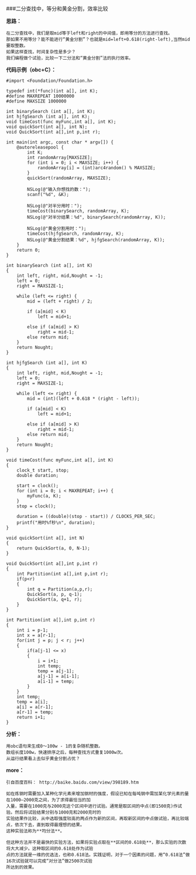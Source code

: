 ###二分查找中，等分和黄金分割，效率比较

**思路：**

    在二分查找中，我们是取mid等于left和right的中间值，即用等分的方法进行查找。
    那如果不用等分？能不能进行“黄金分割”？也就是mid=left+0.618(right-left),当然mid要取整数。
    如果这样查找，时间复杂性是多少？
    我们编程做个试验，比较一下二分法和“黄金分割”法的执行效率。


**代码示例（obc+C）：**

    #import <Foundation/Foundation.h>
     
    typedef int(*func)(int a[], int K);
    #define MAXREPEAT 10000000
    #define MAXSIZE 1000000
     
    int binarySearch (int a[], int K);
    int hjfgSearch (int a[], int K);
    void timeCost(func myFunc,int a[], int K);
    void quickSort(int a[], int N);
    void QuickSort(int a[],int p,int r);
     
    int main(int argc, const char * argv[]) {
        @autoreleasepool {
            int K;
            int randomArray[MAXSIZE];
            for (int i = 0; i < MAXSIZE; i++) {
                randomArray[i] = (int)arc4random() % MAXSIZE;
            }
            quickSort(randomArray, MAXSIZE);
             
            NSLog(@"输入你想找的数：");
            scanf("%d", &K);
             
            NSLog(@"对半分用时：");
            timeCost(binarySearch, randomArray, K);
            NSLog(@"对半分结果：%d", binarySearch(randomArray, K));
             
            NSLog(@"黄金分割用时：");
            timeCost(hjfgSearch, randomArray, K);
            NSLog(@"黄金分割结果：%d", hjfgSearch(randomArray, K));
        }
        return 0;
    }
     
    int binarySearch (int a[], int K)
    {
        int left, right, mid,Nought = -1;
        left = 0;
        right = MAXSIZE-1;
         
        while (left <= right) {
            mid = (left + right) / 2;
             
            if (a[mid] < K)
                left = mid+1;
             
            else if (a[mid] > K)
                right = mid-1;
            else return mid;
        }
        return Nought;
    }
     
    int hjfgSearch (int a[], int K)
    {
        int left, right, mid,Nought = -1;
        left = 0;
        right = MAXSIZE-1;
         
        while (left <= right) {
            mid = (int)(left + 0.618 * (right - left));
             
            if (a[mid] < K)
                left = mid+1;
             
            else if (a[mid] > K)
                right = mid-1;
            else return mid;
        }
        return Nought;
    }
     
    void timeCost(func myFunc,int a[], int K)
    {
        clock_t start, stop;
        double duration;
         
        start = clock();
        for (int i = 0; i < MAXREPEAT; i++) {
            myFunc(a, K);
        }
        stop = clock();
         
        duration = ((double)(stop - start)) / CLOCKS_PER_SEC;
        printf("用时%f秒\n", duration);
    }
     
    void quickSort(int a[], int N)
    {
        return QuickSort(a, 0, N-1);
    }
     
    void QuickSort(int a[],int p,int r)
    {
        int Partition(int a[],int p,int r);
        if(p<r)
        {
            int q = Partition(a,p,r);
            QuickSort(a, p, q-1);
            QuickSort(a, q+1, r);
        }
    }
     
    int Partition(int a[],int p,int r)
    {
        int i = p-1;
        int x = a[r-1];
        for(int j = p; j < r; j++)
        {
            if(a[j-1] <= x)
            {
                i = i+1;
                int temp;
                temp = a[j-1];
                a[j-1] = a[i-1];
                a[i-1] = temp;
            }
        }
        int temp;
        temp = a[i];
        a[i] = a[r-1];
        a[r-1] = temp;
        return i+1;
    }
    
**分析：**

    用obc语句来生成0～100w - 1的复杂随机整数。
    数组长度100w，快速排序之后，每种查找方式重复1000w次。
    从运行结果看上去似乎黄金分割占优？
    
**more：**

    引自百度百科： http://baike.baidu.com/view/398189.htm
    
    如在炼钢时需要加入某种化学元素来增加钢材的强度，假设已知在每吨钢中需加某化学元素的量在1000—2000克之间，为了求得最恰当的加
    入量，需要在1000克与2000克这个区间中进行试验。通常是取区间的中点(即1500克)作试验。然后将试验结果分别与1000克和2000克时的
    实验结果作比较，从中选取强度较高的两点作为新的区间，再取新区间的中点做试验，再比较端点，依次下去，直到取得最理想的结果。
    这种实验法称为**均分法**。
    
    但这种方法并不是最快的实验方法，如果将实验点取在**区间的0.618处**，那么实验的次数将大大减少。这种取区间的0.618处作为试验
    点的方法就是一维的优选法，也称0.618法。实践证明，对于一个因素的问题，用“0.618法”做16次试验就可以完成“对分法”做2500次试验
    所达到的效果。
   
    

